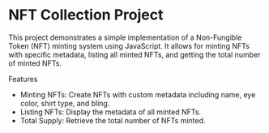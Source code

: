 # NFT Collection Project

This project demonstrates a simple implementation of a Non-Fungible Token (NFT) minting system using JavaScript. It allows for minting NFTs with specific metadata, listing all minted NFTs, and getting the total number of minted NFTs.

Features
- Minting NFTs: Create NFTs with custom metadata including name, eye color, shirt type, and bling.
- Listing NFTs: Display the metadata of all minted NFTs.
- Total Supply: Retrieve the total number of NFTs minted.

